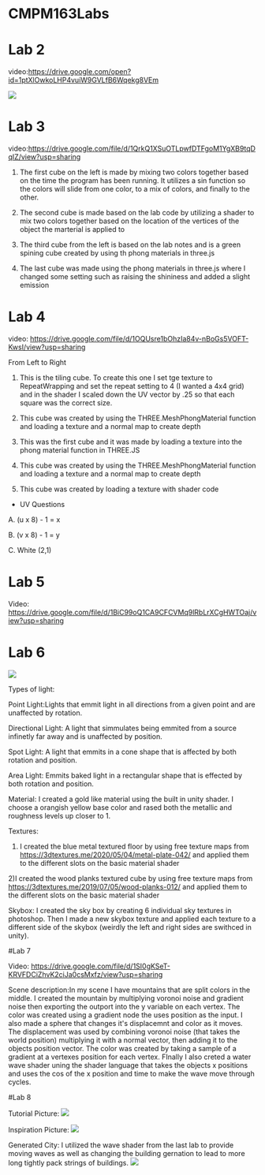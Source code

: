 # CMPM163Labs

# Lab 2

video:https://drive.google.com/open?id=1ptXlOwkoLHP4vuiW9GVLfB6Wqekg8VEm

![](Lab2/Lab2-2.PNG)


# Lab 3

video:https://drive.google.com/file/d/1QrkQ1XSuOTLpwfDTFgoM1YgXB9tqDqIZ/view?usp=sharing

1. The first cube on the left is made by mixing two colors together based on the time the program has been running. It utilizes a sin function so the colors will slide from one color, to a mix of colors, and finally to the other.

2. The second cube is made based on the lab code by utilizing a shader to mix two colors together based on the location of the vertices of the object the marterial is applied to

3. The third cube from the left is based on the lab notes and is a green spining cube created by using th phong materials in three.js
 
4. The last cube was made using the phong materials in three.js where I changed some setting such as raising the shininess and added a slight emission

# Lab 4

video: https://drive.google.com/file/d/1OQUsre1bOhzIa84v-nBoGs5VOFT-KwsI/view?usp=sharing

From Left to Right

1. This is the  tiling cube. To create this one I set tge texture to RepeatWrapping and set the repeat setting to 4 (I wanted a 4x4 grid) and in the shader I scaled down the UV vector by .25 so that each square was the correct size.

2. This cube was created by using the THREE.MeshPhongMaterial function and loading a texture and a normal map to create depth

3. This was the first cube and it was made by loading a texture into the phong material function in THREE.JS

4. This cube was created by using the THREE.MeshPhongMaterial function and loading a texture and a normal map to create depth

5. This cube was created by loading a texture with shader code

* UV Questions

A. (u x 8) - 1 = x

B. (v x 8) - 1 = y

C. White (2,1)

# Lab 5

Video: https://drive.google.com/file/d/1BiC99oQ1CA9CFCVMq9lRbLrXCgHWTOaj/view?usp=sharing

# Lab 6

![](Lab6/Lab6_ScreenShot.PNG)

Types of light:

Point Light:Lights that emmit light in all directions from a given point and are unaffected by rotation.

Directional Light: A light that simmulates being emmited from a source infinetly far away and is unaffected by position.

Spot Light: A light that emmits in a cone shape that is affected by both rotation and position.

Area Light: Emmits baked light in a rectangular shape that is effected by both rotation and position.

Material:
I created a gold like material using the built in unity shader. I choose a orangish yellow base color and rased both the metallic and roughness levels up closer to 1.

Textures:
1) I created the blue metal textured floor by using free texture maps from https://3dtextures.me/2020/05/04/metal-plate-042/ and applied them to the different slots on the basic material shader

2)I created the wood planks textured cube by using free texture maps from https://3dtextures.me/2019/07/05/wood-planks-012/ and applied them to the different slots on the basic material shader

Skybox:
I created the sky box by creating 6 individual sky textures in photoshop. Then I made a new skybox texture and applied each texture to a different side of the skybox (weirdly the left and right sides are swithced in unity).

#Lab 7

Video: https://drive.google.com/file/d/1SI0gKSeT-KRVFDCiZhvK2ciJa0csMxfz/view?usp=sharing

Scene description:In my scene I have mountains that are split colors in the middle. I created the mountain by multiplying voronoi noise and gradient noise then exporting the outport into the y variable on each vertex. The color was created using a gradient node the uses position as the input. I also made a sphere that changes it's displacemnt and color as it moves. The displacement was used by combining voronoi noise (that takes the world position) multiplying it with a normal vector, then adding it to the objects position vector. The color was created by taking a sample of a gradient at a vertexes position for each vertex. FInally I also creted a water wave shader uning the shader language that takes the objects x positions and uses the cos of the x position and time to make the wave move through cycles.

#Lab 8

Tutorial Picture: ![](Lab7/TutorialCity.PNG)

Inspiration Picture: ![](Lab7/venice.jpg)

Generated City: I utilized the wave shader from the last lab to provide moving waves as well as changing the building gernation to lead to more long tightly pack strings of buildings.
![](Lab7/Lab8-Practical.PNG)
